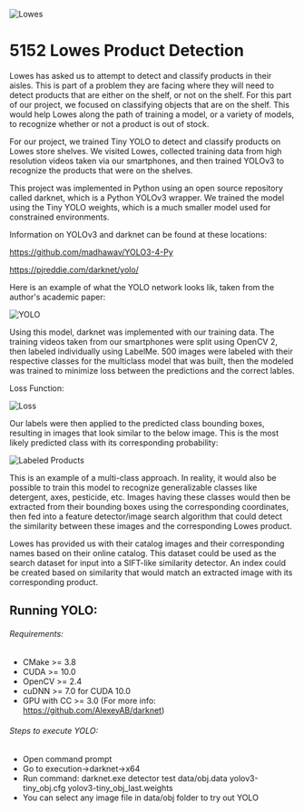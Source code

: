 ![Lowes](https://i.ibb.co/5YyzjrQ/lowes.png)

# 5152 Lowes Product Detection


Lowes has asked us to attempt to detect and classify products in their aisles.  This is part of a problem they are facing where they will need to detect products that are either on the shelf, or not on the shelf.  For this part of our project, we focused on classifying objects that are on the shelf. This would help Lowes along the path of training a model, or a variety of models, to recognize whether or not a product is out of stock.  

For our project, we trained Tiny YOLO to detect and classify products on Lowes store shelves.  We visited Lowes, collected training data from high resolution videos taken via our smartphones, and then trained YOLOv3 to recognize the products that were on the shelves. 

This project was implemented in Python using an open source repository called darknet, which is a Python YOLOv3 wrapper.  We trained the model using the Tiny YOLO weights, which is a much smaller model used for constrained environments.  

Information on YOLOv3 and darknet can be found at these locations: 

https://github.com/madhawav/YOLO3-4-Py

https://pjreddie.com/darknet/yolo/

Here is an example of what the YOLO network looks lik, taken from the author's academic paper: 

![YOLO](https://i.ibb.co/XFNf2vY/yolo.png)


Using this model, darknet was implemented with our training data.  The training videos taken from our smartphones were split using OpenCV 2, then labeled individually using LabelMe.  500 images were labeled with their respective classes for the multiclass model that was built, then the modeled was trained to minimize loss between the predictions and the correct lables.

Loss Function:

![Loss](https://i.ibb.co/f2JCPkC/loss-function.png)

Our labels were then applied to the predicted class bounding boxes, resulting in images that look similar to the below image.  This is the most likely predicted class with its corresponding probability:

![Labeled Products](https://i.ibb.co/Ld0hhv9/products2.png)

This is an example of a multi-class approach.  In reality, it would also be possible to train this model to recognize generalizable classes like detergent, axes, pesticide, etc.  Images having these classes would then be extracted from their bounding boxes using the corresponding coordinates, then fed into a feature detector/image search algorithm that could detect the similarity between these images and the corresponding Lowes product. 

Lowes has provided us with their catalog images and their corresponding names based on their online catalog.  This dataset could be used as the search dataset for input into a SIFT-like similarity detector.  An index could be created based on similarity that would match an extracted image with its corresponding product. 

## Running YOLO:
###### Requirements:
- CMake >= 3.8
- CUDA >= 10.0
- OpenCV >= 2.4
- cuDNN >= 7.0 for CUDA 10.0
- GPU with CC >= 3.0
(For more info: https://github.com/AlexeyAB/darknet)

###### Steps to execute YOLO:
- Open command prompt
- Go to execution->darknet->x64
- Run command: darknet.exe detector test data/obj.data yolov3-tiny_obj.cfg yolov3-tiny_obj_last.weights
- You can select any image file in data/obj folder to try out YOLO
